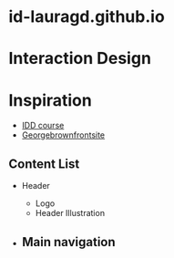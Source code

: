 # id-lauragd.github.io

# Interaction Design

# Inspiration

- [IDD course](https://www.georgebrown.ca/programs/interaction-design-program-g113/)
- [Georgebrownfrontsite](https://www.georgebrown.ca/)

## Content List
- Header
    - Logo
    - Header Illustration

- Main navigation
    -








